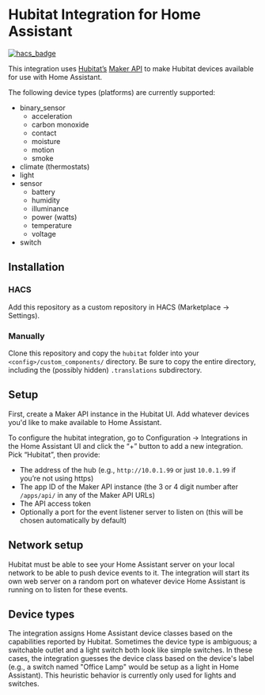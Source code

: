 # Hubitat Integration for Home Assistant

[![hacs_badge](https://img.shields.io/badge/HACS-Custom-orange.svg)](https://github.com/custom-components/hacs)

This integration uses [Hubitat’s](hubitat.com) [Maker API](https://docs.hubitat.com/index.php?title=Hubitat™_Maker_API) to make Hubitat devices available for use with Home Assistant.

The following device types (platforms) are currently supported:

- binary_sensor
  - acceleration
  - carbon monoxide
  - contact
  - moisture
  - motion
  - smoke
- climate (thermostats)
- light
- sensor
  - battery
  - humidity
  - illuminance
  - power (watts)
  - temperature
  - voltage
- switch

## Installation

### HACS

Add this repository as a custom repository in HACS (Marketplace -> Settings).

### Manually

Clone this repository and copy the `hubitat` folder into your `<config>/custom_components/` directory. Be sure to copy the entire directory, including the (possibly hidden) `.translations` subdirectory.

## Setup

First, create a Maker API instance in the Hubitat UI. Add whatever devices you'd like to make available to Home Assistant.

To configure the hubitat integration, go to Configuration -> Integrations in the Home Assistant UI and click the “+” button to add a new integration. Pick “Hubitat”, then provide:

- The address of the hub (e.g., `http://10.0.1.99` or just `10.0.1.99` if you’re not using https)
- The app ID of the Maker API instance (the 3 or 4 digit number after `/apps/api/` in any of the Maker API URLs)
- The API access token
- Optionally a port for the event listener server to listen on (this will be chosen automatically by default)

## Network setup

Hubitat must be able to see your Home Assistant server on your local network to be able to push device events to it. The integration will start its own web server on a random port on whatever device Home Assistant is running on to listen for these events.

## Device types

The integration assigns Home Assistant device classes based on the capabilities reported by Hubitat. Sometimes the device type is ambiguous; a switchable outlet and a light switch both look like simple switches. In these cases, the
integration guesses the device class based on the device's label (e.g., a switch named "Office Lamp" would be setup as a light in Home Assistant). This heuristic behavior is currently only used for lights and switches.
